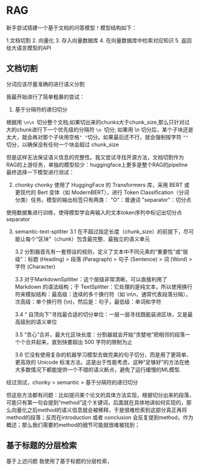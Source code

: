 # RAG
新手尝试搭建一个基于文档的问答模型！模型结构如下：

1.文档切割 2. 向量化 3. 存入向量数据库 4. 在向量数据库中检索对应知识 5. 返回给大语言模型的API

## 文档切割
分词应该尽量准确的进行语义分割

我最开始进行了简单粗暴的尝试：

1. 基于分隔符的递归切分

  根据用  `\n\n `切分整个文档;如果切出来的chunks大于chunk_size,那么只针对过大的chunk进行下一个优先级的分隔符 `\n `切分; 如果用 \n 切分后，某个子块还是太大，就会再对那个子块用空格` " " `切分。如果最后还不行，就会强制按字符 `"" `切分，以确保没有任何一个块会超过 chunk_size
  
  但是这样无法保证语义信息的完整性。我又尝试寻找开源方法，文档切割作为RAG的上游任务，单独的模型较少：huggingface上更多是整个RAG的pipeline
最终选择一下模型进行测试：

2. chonky
  chonky 使用了 HuggingFace 的 Transformers 库，采用 BERT 或更现代的 Bert 变体（如 ModernBERT），进行 Token Classification（分词分类）任务。模型的输出标签只有两类：
"O"：普通词 "separator"：切分点

  使用数据集进行训练，使得模型学会再输入的文本token序列中标记出切分点separator
  
3. semantic-text-splitter
   3.1 在不超过指定长度（chunk_size）的前提下，尽可能让每个“区块”（chunk）包含最完整、最独立的语义单元

   3.2 分割器首先有一套预设的规则，定义了文本中不同元素的“重要性”或“层级”：标题 (Heading) > 段落 (Paragraph) > 句子 (Sentence) > 词 (Word) > 字符 (Character)

   3.3 对于MarkdownSplitter：这个层级非常清晰，可以直接利用了 Markdown 的语法结构；于 TextSplitter：它处理的是纯文本，所以使用换行符来模拟结构：最高级：连续的多个换行符（如 \n\n，通常代表段落分隔），次高级：单个换行符 (\n)，然后是：句子，最低级：单词和字符

   3.4 “ 自顶向下”寻找最合适的切分单位：一层一层寻找既能装进区块，又是最高级别的语义单位

   3.5 “贪心”合并，最大化区块长度：分割器就会开始“贪婪地”把相邻的段落一个个合并起来，直到快要超出 500 字符的限制为止

   3.6 它没有使用复杂的机器学习模型去做完美的句子切分，而是用了更简单、更高效的 Unicode 标准方法。这是出于性能考虑，这种“足够好”的方法在绝大多数情况下都能提供一个不错的语义断点，避免了运行缓慢的ML模型.

经过测试，chonky > semantic > 基于分隔符的递归切分

但这些方法都有问题：比如提问某个论文的具体方法实现，根据切分出来的段落，可能只有第一句会提到“method”这个关键词，后面就在具体地讲如何实现的，那么向量化之后method的语义信息就会被稀释，于是很难检索到这部分真正再将method的段落；反而在introduction 或者 conclusion 会反复提到method，作为概述；那么我们需要的method的细节可能就很难被找到；

## 基于标题的分层检索
基于上述问题 我使用了基于标题的分层检索，
